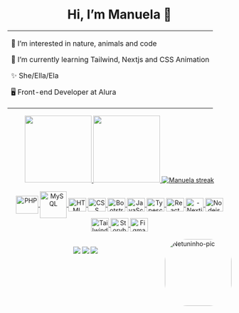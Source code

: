 <h1 align='center'>Hi, I’m Manuela 🥰</h1>

<table align="center">
  <tr>
    <td>
      <p>👀 I’m interested in nature, animals and code</p>
      <p>🌱 I’m currently learning Tailwind, Nextjs and CSS Animation</p>
      <p>✨ She/Ella/Ela</p>
      <p>🖥️ Front-end Developer at Alura</p>
    </td>
  </tr>
</table>

<div align="center">
  <a href="https://github.com/netuninho">
    <img height="150em" src="https://github-readme-stats.vercel.app/api/top-langs/?username=netuninho&layout=compact&langs_count=7&theme=nightowl">
    <img height="150em" src="https://github-readme-stats.vercel.app/api?username=netuninho&show_icons=true&theme=nightowl&include_all_commits=true&count_private=true">
    <img title="🔥 Get streak stats for your profile at git.io/streak-stats" alt="Manuela streak" src="https://github-readme-streak-stats.herokuapp.com/?user=netuninho&theme=nightowl"/>
</div>

<div align='center'><br>
  <img align="center" alt="PHP" height="40" width="50" src="https://cdn.jsdelivr.net/gh/devicons/devicon/icons/php/php-original.svg">
  <img align="center" alt="MySQL" height="60" width="60" src="https://cdn.jsdelivr.net/gh/devicons/devicon/icons/mysql/mysql-original-wordmark.svg">
  <img align="center" alt="HTML" height="30" width="40" src="https://cdn.jsdelivr.net/gh/devicons/devicon/icons/html5/html5-original.svg">
  <img align="center" alt="CSS" height="30" width="40" src="https://cdn.jsdelivr.net/gh/devicons/devicon/icons/css3/css3-original.svg">
  <img align="center" alt="Bootstrap" height="30" width="40" src="https://cdn.jsdelivr.net/gh/devicons/devicon/icons/bootstrap/bootstrap-original.svg">
  <img align="center" alt="JavaScript" height="30" width="40" src="https://cdn.jsdelivr.net/gh/devicons/devicon/icons/javascript/javascript-original.svg">
  <img align="center" alt="Typescript" height="30" width="40" src="https://cdn.jsdelivr.net/gh/devicons/devicon/icons/typescript/typescript-original.svg">
  <img align="center" alt="React" height="30" width="40" src="https://cdn.jsdelivr.net/gh/devicons/devicon/icons/react/react-original.svg">   
  <img align="center" alt="-Nextjs" height="30" width="40" src="https://cdn.jsdelivr.net/gh/devicons/devicon@latest/icons/nextjs/nextjs-original.svg" />
  <img align="center" alt="Nodejs" height="30" width="40" src="https://cdn.jsdelivr.net/gh/devicons/devicon@latest/icons/nodejs/nodejs-original.svg" />
  <img align="center" alt="Tailwind" height="30" width="40" src="https://cdn.jsdelivr.net/gh/devicons/devicon@latest/icons/tailwindcss/tailwindcss-original.svg" />
  <img align="center" alt="Storybook" height="30" width="40" src="https://cdn.jsdelivr.net/gh/devicons/devicon@latest/icons/storybook/storybook-original.svg" />
  <img align="center" alt="Figma" height="30" width="40" src="https://cdn.jsdelivr.net/gh/devicons/devicon@latest/icons/figma/figma-original.svg" />          
</div>
  
  <div style="display: inline_block"> <br>
    <img align="right" alt="Netuninho-pic" height="150" style="border-radius:50px;" src="https://i.postimg.cc/pV1jQp7B/tkthao219-bubududu.gif">
  </div>
  
  <div align='center'> <br>
    <a href = "mailto:manuelass.dev@gmail.com"><img src="https://img.shields.io/badge/-Gmail-%23333?style=for-the-badge&logo=gmail&logoColor=white" target="_blank"></a>
    <a href="https://www.instagram.com/netuninho" target="_blank"><img src="https://img.shields.io/badge/-Instagram-%23E4405F?style=for-the-badge&logo=instagram&logoColor=white" target="_blank"></a> 
    <a href="https://www.linkedin.com/in/manuela-silva-588ab71a4/" target="_blank"><img src="https://img.shields.io/badge/-LinkedIn-%230077B5?style=for-the-badge&logo=linkedin&logoColor=white" target="_blank"></a> 
<!--- ![Snake animation](https://github.com/netuninho/netuninho/blob/output/github-contribution-grid-snake.svg) ---> 
  </div>
 
 
<!---
netuninho/netuninho is a ✨ special ✨ repository because its `README.md` (this file) appears on your GitHub profile.
You can click the Preview link to take a look at your changes.
--->

